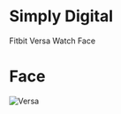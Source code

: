 # Simply Digital
Fitbit Versa Watch Face

# Face

![Versa](https://raw.githubusercontent.com/boynux/simply-digital/master/docs/images/screeshot.png)


